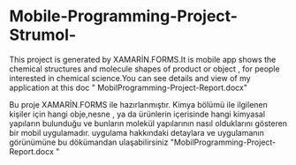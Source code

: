# Mobile-Programming-Project-Strumol-

This project is generated by XAMARİN.FORMS.It is mobile app shows the chemical structures and molecule shapes of product or 
object , for people interested in chemical science.You can see details and  view of my application at this doc " MobilProgramming-Project-Report.docx"

Bu proje XAMARİN.FORMS ile hazırlanmıştır. Kimya bölümü ile ilgilenen kişiler için hangi obje,nesne , ya da ürünlerin içerisinde hangi
kimyasal yapıların bulunduğu ve bunların molekül yapılarının nasıl olduklarını gösteren bir mobil uygulamadır. uygulama hakkındaki detaylara ve uygulamanın görünümüne bu dökümandan ulaşabilirsiniz "MobilProgramming-Project-Report.docx "
